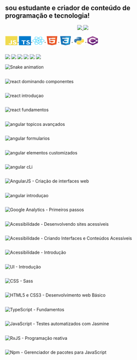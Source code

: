 
## sou estudante e criador de conteúdo de programação e tecnologia!
<div align="center">
  <a href="https://github.com/kkgi2021/claitongimenis">
  <img height="180em" src="https://github-readme-stats.vercel.app/api?username=kkgi2021&show_icons=true&theme=dracula&include_all_commits=true&count_private=true"/>
  <img height="119em" src="https://github-readme-stats.vercel.app/api/top-langs/?username=kkgi2021&layout=compact&langs_count=7&theme=dracula"/>
</div>
<div style="display: inline_block"><br>
  <img align="center" alt="Rafa-Js" height="30" width="40" src="https://raw.githubusercontent.com/devicons/devicon/master/icons/javascript/javascript-plain.svg">
  <img align="center" alt="Rafa-Ts" height="30" width="40" src="https://raw.githubusercontent.com/devicons/devicon/master/icons/typescript/typescript-plain.svg">
  <img align="center" alt="Rafa-React" height="30" width="40" src="https://raw.githubusercontent.com/devicons/devicon/master/icons/react/react-original.svg">
  <img align="center" alt="Rafa-HTML" height="30" width="40" src="https://raw.githubusercontent.com/devicons/devicon/master/icons/html5/html5-original.svg">
  <img align="center" alt="Rafa-CSS" height="30" width="40" src="https://raw.githubusercontent.com/devicons/devicon/master/icons/css3/css3-original.svg">
  <img align="center" alt="Rafa-Python" height="30" width="40" src="https://raw.githubusercontent.com/devicons/devicon/master/icons/python/python-original.svg">
  <img align="center" alt="Rafa-Csharp" height="30" width="40" src="https://raw.githubusercontent.com/devicons/devicon/master/icons/csharp/csharp-original.svg">
 
  
  ##
 
<div> 
  <a href="https://github.com/kkgi2021/claitongimenis" target="_blank"><img src="https://img.shields.io/badge/YouTube-FF0000?style=for-the-badge&logo=youtube&logoColor=white" target="_blank"></a>
  <a href="https://github.com/kkgi2021/claitongimenis" target="_blank"><img src="https://img.shields.io/badge/-Instagram-%23E4405F?style=for-the-badge&logo=instagram&logoColor=white" target="_blank"></a>
 	<a href="https://github.com/kkgi2021/claitongimenis" target="_blank"><img src="https://img.shields.io/badge/Twitch-9146FF?style=for-the-badge&logo=twitch&logoColor=white" target="_blank"></a>
 <a href="https://github.com/kkgi2021/claitongimenis" target="_blank"><img src="https://img.shields.io/badge/Discord-7289DA?style=for-the-badge&logo=discord&logoColor=white" target="_blank"></a> 
  <a href = "mailto:cacagimenis@gmail.com"><img src="https://img.shields.io/badge/-Gmail-%23333?style=for-the-badge&logo=gmail&logoColor=white" target="_blank"></a>
  <a href="https://www.linkedin.com/in/claiton-gimenis-644b08148/" target="_blank"><img src="https://img.shields.io/badge/-LinkedIn-%230077B5?style=for-the-badge&logo=linkedin&logoColor=white" target="_blank"></a> 
 
![Snake animation](https://github.com/kkgi2021/claitongimenis/blob/output/github-contribution-grid-snake.svg)
##
</div>
 
![react dominando componentes](https://github.com/kkgi2021/claitongimenis/blob/e5581da132439f0c36fcb0b0bc5c88ca212befac/assets/react%20dominando%20componentes.png)
##
![react introduçao](https://user-images.githubusercontent.com/89050810/158904363-d9f448e1-8620-4122-8d84-309a3a0ff2c9.png)
##
![react fundamentos](https://user-images.githubusercontent.com/89050810/158905223-086d9ea2-a115-4381-b026-f8312a57f5c9.png)
##
![angular topicos avançados](https://user-images.githubusercontent.com/89050810/158905696-3c52a0a0-0b04-464d-9aec-bbe26a75791c.png)
##
![angular formularios](https://user-images.githubusercontent.com/89050810/158906504-4eb669db-4415-489f-ac5f-d8b7ad368533.png)
##
![angular elementos customizados](https://user-images.githubusercontent.com/89050810/158906993-e03dcfdb-feb4-470a-9b9a-8d595c08a660.png)
##
![angular cLi](https://user-images.githubusercontent.com/89050810/158907308-1ad78d63-97ae-4f9f-9172-cafa9ffe9c11.png)
##
![AngularJS - Criação de interfaces web](https://user-images.githubusercontent.com/89050810/158907709-e62b5210-6584-4314-a543-05eec58d555e.png)
##
![angular introduçao](https://user-images.githubusercontent.com/89050810/158908089-4dd82bf4-44cc-4236-85e7-79352d82f76d.png)
##
![Google Analytics - Primeiros passos](https://user-images.githubusercontent.com/89050810/158908901-4fdd2d88-fdd3-4715-b3ca-e7cea8caa9e7.png)
##
![Acessibilidade - Desenvolvendo sites acessíveis](https://user-images.githubusercontent.com/89050810/158909249-dfc3bdbe-fac7-4b9d-98d8-ac0455a48e36.png)
##
![Acessibilidade - Criando Interfaces e Conteúdos Acessíveis](https://user-images.githubusercontent.com/89050810/158909652-296f1e12-1659-41b9-aef9-8d90f694a3ce.png)
##
![Acessibilidade - Introdução](https://user-images.githubusercontent.com/89050810/158910109-1ef2d2b7-8230-4f87-970b-787e71a457c4.png)
##
![UI - Introdução](https://user-images.githubusercontent.com/89050810/158910545-e54aca7b-25bd-43c1-bfd3-cb28c501677d.png)
##
![CSS - Sass](https://user-images.githubusercontent.com/89050810/158910824-ff30315f-8067-464e-ac67-899eff1a988e.png)
##
![HTML5 e CSS3 - Desenvolvimento web Básico](https://user-images.githubusercontent.com/89050810/158911278-c1f0471d-38cd-470c-ba67-9f5924ba2f59.png)
##
![TypeScript - Fundamentos](https://user-images.githubusercontent.com/89050810/158911733-d98b2d37-15de-40ed-95bf-c181ab6029c1.png)
##
![JavaScript - Testes automatizados com Jasmine](https://user-images.githubusercontent.com/89050810/158913376-45d089a7-c0b4-41b8-90fc-290007c32270.png)
##
![RxJS - Programação reativa](https://user-images.githubusercontent.com/89050810/158914229-ecc6964b-1ee3-4af4-b54e-82bebae8b3b7.png)
##
![Npm - Gerenciador de pacotes para JavaScript](https://user-images.githubusercontent.com/89050810/158914473-f2935c77-bab7-4124-82d5-afe3222a0fc8.png)



  

  

  
  
